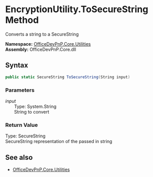 # EncryptionUtility.ToSecureString Method  
Converts a string to a SecureString  

**Namespace:** [OfficeDevPnP.Core.Utilities](OfficeDevPnP.Core.Utilities.md)  
**Assembly:** OfficeDevPnP.Core.dll  
## Syntax
```C#
public static SecureString ToSecureString(String input)
```
### Parameters
*input*  
&emsp;&emsp;Type: System.String  
&emsp;&emsp;String to convert  

### Return Value
Type: SecureString  
SecureString representation of the passed in string

## See also
- [OfficeDevPnP.Core.Utilities](OfficeDevPnP.Core.Utilities.md)
